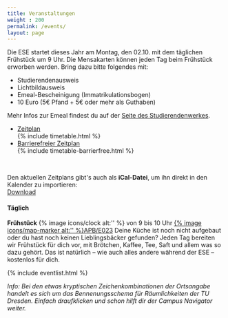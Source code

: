```yaml
---
title: Veranstaltungen
weight : 200
permalink: /events/
layout: page
---
```


Die ESE startet dieses Jahr am Montag, den 02.10. mit dem täglichen Frühstück um 9 Uhr. Die Mensakarten können jeden Tag beim Frühstück erworben werden. Bring dazu bitte folgendes mit:

* Studierendenausweis
* Lichtbildausweis
* Emeal-Bescheinigung (Immatrikulationsbogen)
* 10 Euro (5€ Pfand + 5€ oder mehr als Guthaben)

Mehr Infos zur Emeal findest du auf der [Seite des Studierendenwerkes](http://www.studentenwerk-dresden.de/mensen/emeal.html).

<ul class="accordion" data-accordion="" role="tablist">
  <li class="accordion-navigation">
    <a href="#timetable" role="tab" id="timetable-heading" aria-controls="timetable">Zeitplan</a>
    <div id="timetable" class="content active" role="tabpanel" aria-labelledby="timetable-heading">
			{% include timetable.html %}
    </div>
  </li>
  <li class="accordion-navigation">
    <a href="#barrierfree" role="tab" id="barrierfree-heading" aria-controls="barrierfree">Barrierefreier Zeitplan</a>
    <div id="barrierfree" class="content" role="tabpanel" aria-labelledby="barrierfree-heading">
   		{% include timetable-barrierfree.html %}
    </div>
  </li>
</ul>  
<br>

Den aktuellen Zeitplans gibt's auch als **iCal-Datei**, um ihn direkt in den Kalender zu importieren:  
<a class="button small secondary" href="/2017/ESE.ics">Download</a>


<!-- ### Fakultät Informatik (Andreas-Pfitzmann-Bau, APB)

% include osm_apb.html %}

Direkt vor der Fakultät hält die Bus-Linie 85 an der Haltestelle Helmholtzstraße.

### Studentenclub Count Down

% include osm_cd.html %}

Das [Count Down](http://countdown-dresden.de/){:target="_blank"} befindet sich im Studentenwohnheim in der Güntzstraße 22. Südlich liegt der Straßburger Platz (hier halten die Straßenbahnen 1, 2, 4, 10, 12 und 13) und nördlich die Haltestelle St.-Benno-Gymnasium (hier hält die 13 und die Bus-Linie 62).

### Kino im Kasten

% include osm_kik.html %}

Das [Kino im Kasten](https://www.kino-im-kasten.de/){:target="_blank"}  befindet sich im großen Hörsaal des TU-Gebäudes ABS. Anreisemöglichkeiten gibt es mit der Buslinie 66 zur Haltestelle Weberplatz oder der Straßenbahnlinie 11 am Strehlener Platz.

© [OpenStreetMap](https://www.openstreetmap.org/copyright/de){:target="_blank"} -Mitwirkende -->

<!-- 
### Die Highlights der Woche

Hier eine kurze Übersicht des Programms. Änderungen werden auch über unsere sozialen Kanäle bekannt gegeben. Damit du nichts verpasst, folge uns einfach schon mal auf [Twitter](https://twitter.com/ifsr) und [Facebook](https://www.facebook.com/iFSR.de/). Es gibt übrigens auch eine eigene [Facebook-Gruppe](https://www.facebook.com/groups/TUDInf2017/) für alle Informatik-Studierenden eines Jahrgangs.

Im [Zeitplan der ESE](events) kannst du schon mal schauen, was dich alles erwartet. Dort gibt's das Ganze auch in Form einer Tabelle oder einer iCal-Datei zum Download. Schau auf jeden Fall am Montag vorbei, dann werden wir dir erzählen, wie die Woche ablaufen wird. -->

#### Täglich

**Frühstück** <span class="secondary round 20px label">{% image icons/clock alt:'' %} von 9 bis 10 Uhr</span> <span class="secondary round 20px label">[{% image icons/map-marker alt:'' %}APB/E023](https://navigator.tu-dresden.de/etplan/apb/00/raum/542100.2310)</span>
Deine Küche ist noch nicht aufgebaut oder du hast noch keinen Lieblingsbäcker gefunden? Jeden Tag bereiten wir Frühstück für dich vor, mit Brötchen, Kaffee, Tee, Saft und allem was so dazu gehört. Das ist natürlich – wie auch alles andere während der ESE – kostenlos für dich.

{% include eventlist.html %}

*Info: Bei den etwas kryptischen Zeichenkombinationen der Ortsangabe handelt es sich um das Bennenungsschema für Räumlichkeiten der TU Dresden. Einfach draufklicken und schon hilft dir der Campus Navigator weiter.*

<!-- Das wichtigste Gebäude für dich ist die Fakultät Informatik im Andreas-Pfitzmann-Bau, kurz APB. Außerdem wirst du im ersten Semester viele Veranstaltungen im Hörsaalzentrum (HSZ) und Trefftz-Bau (TRE) haben.
Trotzdem verirrt? Dann schau dir mal den [Campus Navigator](https://navigator.tu-dresden.de/) an.* -->

